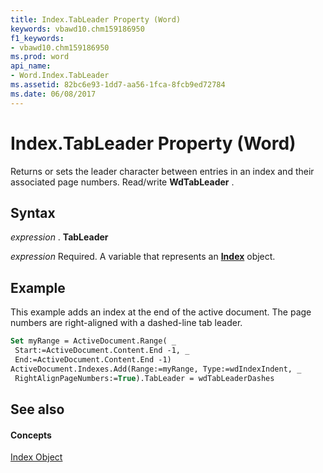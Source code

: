 ```yaml
---
title: Index.TabLeader Property (Word)
keywords: vbawd10.chm159186950
f1_keywords:
- vbawd10.chm159186950
ms.prod: word
api_name:
- Word.Index.TabLeader
ms.assetid: 82bc6e93-1dd7-aa56-1fca-8fcb9ed72784
ms.date: 06/08/2017
---
```



# Index.TabLeader Property (Word)

Returns or sets the leader character between entries in an index and their associated page numbers. Read/write **WdTabLeader** .


## Syntax

 _expression_ . **TabLeader**

 _expression_ Required. A variable that represents an **[Index](index-object-word.md)** object.


## Example

This example adds an index at the end of the active document. The page numbers are right-aligned with a dashed-line tab leader.


```vb
Set myRange = ActiveDocument.Range( _ 
 Start:=ActiveDocument.Content.End -1, _ 
 End:=ActiveDocument.Content.End -1) 
ActiveDocument.Indexes.Add(Range:=myRange, Type:=wdIndexIndent, _ 
 RightAlignPageNumbers:=True).TabLeader = wdTabLeaderDashes
```


## See also


#### Concepts


[Index Object](index-object-word.md)


